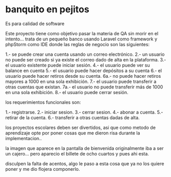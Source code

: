 # banquito en pejitos
Es para calidad de software

Este proyecto tiene como objetivo pasar la materia de QA sin morir en el intento... 
trata de un pequeño banco usando Laravel como framework y phpStorm como IDE donde las reglas de negocio son las siguientes:

1.- se puede crear una cuenta usando un correo electrónico.
2.- un usuario no puede ser creado si ya existe el correo dado de alta en la plataforma.
3.- el usuario existente puede iniciar sesión.
4.- el usuario puede ver su balance en cuenta
5.- el usuario puede hacer depósitos a su cuenta
6.- el usuario puede hacer retiros desde su cuenta.
  6a.- no puede hacer retiros mayores a 1000 en una sola exhibición.
7.- el usuario puede transferir a otras cuentas que existan.
  7a.- el usuario no puede transferir más de 1000 en una sola exhibición.
8.- el usuario puede cerrar sesión.


los requerimientos funcionales son:

1.- registrarse.
2.- iniciar sesion.
3.- cerrar sesion.
4.- abonar a cuenta.
5.- retirar de la cuenta.
6.- transferir a otras cuentas dadas de alta.

los proyectos escolares deben ser divertidos, asi que como metodo de aprendizaje opte
por poner cosas que me dieron risa durante la implementacion..

la imagen que aparece en la pantalla de bienvenida originalmente iba a ser 
un cajero... pero aparecio el billete de ocho cuartos y pues 
ahi esta.


disculpen la falta de acentos, algo le paso a esta cosa que ya no los quiere poner y me dio flojera 
componerlo. 


